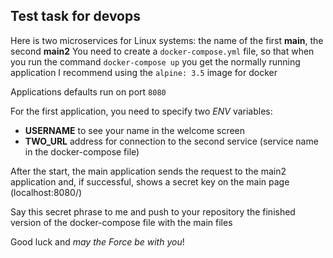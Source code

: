 ## Test task for devops 

Here is two microservices for Linux systems: the name of the first **main**, the second **main2**
You need to create a `docker-compose.yml` file, so that when you run the command `docker-compose up` you get the normally running application
I recommend using the `alpine: 3.5` image for docker

Applications defaults run on port `8080`

For the first application, you need to specify two *ENV* variables:
- **USERNAME** to see your name in the welcome screen
- **TWO_URL** address for connection to the second service (service name in the docker-compose file)

After the start, the main application sends the request to the main2 application and, if successful, shows a secret key on the main page (localhost:8080/)

Say this secret phrase to me and push to your repository the finished version of the docker-compose file with the main files

Good luck and *may the Force be with you*!